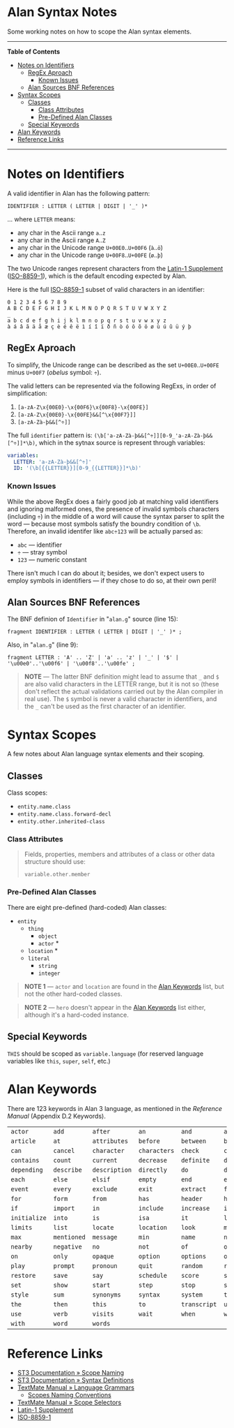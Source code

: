 # Alan Syntax Notes

Some working notes on how to scope the Alan syntax elements.


-----

**Table of Contents**

<!-- MarkdownTOC autolink="true" bracket="round" autoanchor="false" lowercase="only_ascii" uri_encoding="true" levels="1,2,3" -->

- [Notes on Identifiers](#notes-on-identifiers)
    - [RegEx Aproach](#regex-aproach)
        - [Known Issues](#known-issues)
    - [Alan Sources BNF References](#alan-sources-bnf-references)
- [Syntax Scopes](#syntax-scopes)
    - [Classes](#classes)
        - [Class Attributes](#class-attributes)
        - [Pre-Defined Alan Classes](#pre-defined-alan-classes)
    - [Special Keywords](#special-keywords)
- [Alan Keywords](#alan-keywords)
- [Reference Links](#reference-links)

<!-- /MarkdownTOC -->

-----

# Notes on Identifiers

A valid identifier in Alan has the following pattern:

```bnf
IDENTIFIER : LETTER ( LETTER | DIGIT | '_' )*
```

... where `LETTER` means:

- any char in the Ascii range `a`..`z`
- any char in the Ascii range `A`..`Z`
- any char in the Unicode range `U+00E0`..`U+00F6` (`à`..`ö`)
- any char in the Unicode range `U+00F8`..`U+00FE` (`ø`..`þ`)


The two Unicode ranges represent characters from the [Latin-1 Supplement] ([ISO-8859-1]), which is the default encoding expected by Alan.

Here is the full [ISO-8859-1] subset of valid characters in an identifier:

    0 1 2 3 4 5 6 7 8 9
    A B C D E F G H I J K L M N O P Q R S T U V W X Y Z
    _
    a b c d e f g h i j k l m n o p q r s t u v w x y z
    à á â ã ä å æ ç è é ê ë ì í î ï ð ñ ò ó ô õ ö ø ù ú û ü ý þ

## RegEx Aproach

To simplify, the Unicode range can be described as the set `U+00E0`..`U+00FE` minus `U+00F7` (_obelus_ symbol: `÷`).

The valid letters can be represented via the following RegExs, in order of simplification:

1. `[a-zA-Z\x{00E0}-\x{00F6}\x{00F8}-\x{00FE}]`
2. `[a-zA-Z\x{00E0}-\x{00FE}&&[^\x{00F7}]]`
3. `[a-zA-Zà-þ&&[^÷]]`


The full `identifier` pattern is: `(\b['a-zA-Zà-þ&&[^÷]][0-9_'a-zA-Zà-þ&&[^÷]]*\b)`, which in the sytnax source is represent through variables:

```yaml
variables:
  LETTER: 'a-zA-Zà-þ&&[^÷]'
  ID: '(\b[{{LETTER}}][0-9_{{LETTER}}]*\b)'
```

### Known Issues

While the above RegEx does a fairly good job at matching valid identifiers and ignoring malformed ones, the presence of invalid symbols characters (including `÷`) in the middle of a word will cause the syntax parser to split the word — because most symbols satisfy the boundry condition of `\b`. Therefore, an invalid identifer like `abc÷123` will be actually parsed as:

- `abc` — identifier
- `÷` — stray symbol
- `123` — numeric constant

There isn't much I can do about it; besides, we don't expect users to employ symbols in identifiers — if they chose to do so, at their own peril!

## Alan Sources BNF References

The BNF definion of `Identifier` in "`alan.g`" source (line 15):

```bnf
fragment IDENTIFIER : LETTER ( LETTER | DIGIT | '_' )* ;
```

Also, in "`alan.g`" (line 9):

```bnf
fragment LETTER : 'A' .. 'Z' | 'a' .. 'z' | '_' | '$' | '\u00e0'..'\u00f6' | '\u00f8'..'\u00fe' ;
```

> __NOTE__ — The latter BNF definition might lead to assume that `_` and `$` are also valid characters in the LETTER range, but it is not so (these don't reflect the actual validations carried out by the Alan compiler in real use). The `$` symbol is never a valid character in identifiers, and the `_` can't be used as the first character of an identifier.

# Syntax Scopes

A few notes about Alan language syntax elements and their scoping.

## Classes

Class scopes:

- `entity.name.class`
- `entity.name.class.forward-decl`
- `entity.other.inherited-class`

### Class Attributes

> Fields, properties, members and attributes of a class or other data structure should use:
>
>     variable.other.member


### Pre-Defined Alan Classes

There are eight pre-defined (hard-coded) Alan classes:

- `entity`
    + `thing`
        * `object`
        * `actor` \*
    + `location` \*
    + `literal`
        * `string`
        * `integer`

> __NOTE 1__ — `actor` and `location` are found in the [Alan Keywords] list, but not the other hard-coded classes.

<!-- separator -->

> __NOTE 2__ — `hero` doesn't appear in the [Alan Keywords] list either, although it's a hard-coded instance.

## Special Keywords

`THIS` should be scoped as `variable.language` (for reserved language variables like `this`, `super`, `self`, etc.)

# Alan Keywords

[Alan Keywords]: #alan-keywords

There are 123 keywords in Alan 3 language, as mentioned in the _Reference Manual_ (Appendix D.2 Keywords).

|              |             |               |              |              |              |
|--------------|-------------|---------------|--------------|--------------|--------------|
| `actor`      | `add`       | `after`       | `an`         | `and`        | `are`        |
| `article`    | `at`        | `attributes`  | `before`     | `between`    | `by`         |
| `can`        | `cancel`    | `character`   | `characters` | `check`      | `container`  |
| `contains`   | `count`     | `current`     | `decrease`   | `definite`   | `depend`     |
| `depending`  | `describe`  | `description` | `directly`   | `do`         | `does`       |
| `each`       | `else`      | `elsif`       | `empty`      | `end`        | `entered`    |
| `event`      | `every`     | `exclude`     | `exit`       | `extract`    | `first`      |
| `for`        | `form`      | `from`        | `has`        | `header`     | `here`       |
| `if`         | `import`    | `in`          | `include`    | `increase`   | `indefinite` |
| `initialize` | `into`      | `is`          | `isa`        | `it`         | `last`       |
| `limits`     | `list`      | `locate`      | `location`   | `look`       | `make`       |
| `max`        | `mentioned` | `message`     | `min`        | `name`       | `near`       |
| `nearby`     | `negative`  | `no`          | `not`        | `of`         | `off`        |
| `on`         | `only`      | `opaque`      | `option`     | `options`    | `or`         |
| `play`       | `prompt`    | `pronoun`     | `quit`       | `random`     | `restart`    |
| `restore`    | `save`      | `say`         | `schedule`   | `score`      | `script`     |
| `set`        | `show`      | `start`       | `step`       | `stop`       | `strip`      |
| `style`      | `sum`       | `synonyms`    | `syntax`     | `system`     | `taking`     |
| `the`        | `then`      | `this`        | `to`         | `transcript` | `until`      |
| `use`        | `verb`      | `visits`      | `wait`       | `when`       | `where`      |
| `with`       | `word`      | `words`       |              |              |              |


# Reference Links

- [ST3 Documentation » Scope Naming]
- [ST3 Documentation » Syntax Definitions]
- [TextMate Manual » Language Grammars]
    + [Scopes Naming Conventions]
- [TextMate Manual » Scope Selectors]
- [Latin-1 Supplement]
- [ISO-8859-1]


[ST3 Documentation » Scope Naming]: https://www.sublimetext.com/docs/3/scope_naming.html
[ST3 Documentation » Syntax Definitions]: https://www.sublimetext.com/docs/3/syntax.htm

[TextMate Manual » Language Grammars]: https://manual.macromates.com/en/language_grammars
[Scopes Naming Conventions]: https://manual.macromates.com/en/language_grammars#naming_conventions
[TextMate Manual » Scope Selectors]: http://manual.macromates.com/en/scope_selectors

[Latin-1 Supplement]: http://jrgraphix.net/r/Unicode/00A0-00FF
[ISO-8859-1]: https://en.wikipedia.org/wiki/ISO/IEC_8859-1
